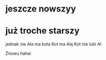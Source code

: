 # jeszcze nowszyy
# już troche starszy
jednak nie
Ala ma kota
Kot ma Alę
Kot nie lubi Al

Znowu hahai
